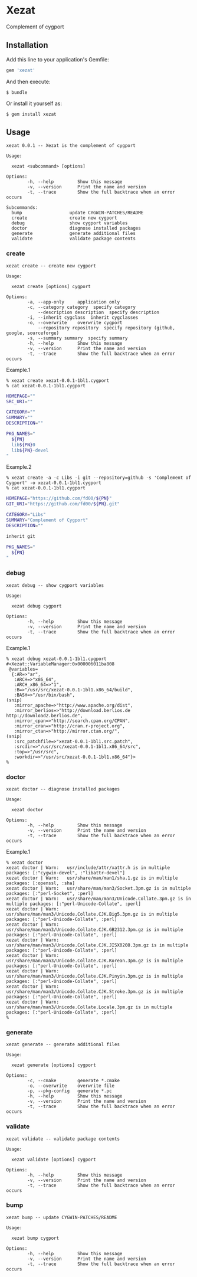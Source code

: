 # Xezat

Complement of cygport

## Installation

Add this line to your application's Gemfile:

```ruby
gem 'xezat'
```

And then execute:

    $ bundle

Or install it yourself as:

    $ gem install xezat

## Usage

    xezat 0.0.1 -- Xezat is the complement of cygport

    Usage:

      xezat <subcommand> [options]

    Options:
            -h, --help         Show this message
            -v, --version      Print the name and version
            -t, --trace        Show the full backtrace when an error occurs

    Subcommands:
      bump                  update CYGWIN-PATCHES/README
      create                create new cygport
      debug                 show cygport variables
      doctor                diagnose installed packages
      generate              generate additional files
      validate              validate package contents

### create

    xezat create -- create new cygport

    Usage:

      xezat create [options] cygport

    Options:
            -a, --app-only     application only
            -c, --category category  specify category
                --description description  specify description
            -i, --inherit cygclass  inherit cygclasses
            -o, --overwrite    overwrite cygport
                --repository repository  specify repository (github, google, sourceforge)
            -s, --summary summary  specify summary
            -h, --help         Show this message
            -v, --version      Print the name and version
            -t, --trace        Show the full backtrace when an error occurs

Example.1

    % xezat create xezat-0.0.1-1bl1.cygport
    % cat xezat-0.0.1-1bl1.cygport

```bash
HOMEPAGE=""
SRC_URI=""

CATEGORY=""
SUMMARY=""
DESCRIPTION=""

PKG_NAMES="
  ${PN}
  lib${PN}0
  lib${PN}-devel
"
```

Example.2 

    % xezat create -a -c Libs -i git --repository=github -s 'Complement of Cygport' -o xezat-0.0.1-1bl1.cygport
    % cat xezat-0.0.1-1bl1.cygport

```bash
HOMEPAGE="https://github.com/fd00/${PN}"
GIT_URI="https://github.com/fd00/${PN}.git"

CATEGORY="Libs"
SUMMARY="Complement of Cygport"
DESCRIPTION=""

inherit git

PKG_NAMES="
  ${PN}
"
```

### debug

    xezat debug -- show cygport variables

    Usage:

      xezat debug cygport

    Options:
            -h, --help         Show this message
            -v, --version      Print the name and version
            -t, --trace        Show the full backtrace when an error occurs

Example.1

    % xezat debug xezat-0.0.1-1bl1.cygport
    #<Xezat::VariableManager:0x000006011ba808
     @variables=
      {:AR=>"ar",
       :ARCH=>"x86_64",
       :ARCH_x86_64=>"1",
       :B=>"/usr/src/xezat-0.0.1-1bl1.x86_64/build",
       :BASH=>"/usr/bin/bash",
    (snip)
       :mirror_apache=>"http://www.apache.org/dist",
       :mirror_berlios=>"http://download.berlios.de http://download2.berlios.de",
       :mirror_cpan=>"http://search.cpan.org/CPAN",
       :mirror_cran=>"http://cran.r-project.org",
       :mirror_ctan=>"http://mirror.ctan.org/",
    (snip)
       :src_patchfile=>"xezat-0.0.1-1bl1.src.patch",
       :srcdir=>"/usr/src/xezat-0.0.1-1bl1.x86_64/src",
       :top=>"/usr/src",
       :workdir=>"/usr/src/xezat-0.0.1-1bl1.x86_64"}>
    %

### doctor

    xezat doctor -- diagnose installed packages

    Usage:

      xezat doctor

    Options:
            -h, --help         Show this message
            -v, --version      Print the name and version
            -t, --trace        Show the full backtrace when an error occurs

Example.1

    % xezat doctor
    xezat doctor | Warn:   usr/include/attr/xattr.h is in multiple packages: [:"cygwin-devel", :"libattr-devel"]
    xezat doctor | Warn:   usr/share/man/man1/sha.1.gz is in multiple packages: [:openssl, :sha]
    xezat doctor | Warn:   usr/share/man/man3/Socket.3pm.gz is in multiple packages: [:"perl-Socket", :perl]
    xezat doctor | Warn:   usr/share/man/man3/Unicode.Collate.3pm.gz is in multiple packages: [:"perl-Unicode-Collate", :perl]
    xezat doctor | Warn:   usr/share/man/man3/Unicode.Collate.CJK.Big5.3pm.gz is in multiple packages: [:"perl-Unicode-Collate", :perl]
    xezat doctor | Warn:   usr/share/man/man3/Unicode.Collate.CJK.GB2312.3pm.gz is in multiple packages: [:"perl-Unicode-Collate", :perl]
    xezat doctor | Warn:   usr/share/man/man3/Unicode.Collate.CJK.JISX0208.3pm.gz is in multiple packages: [:"perl-Unicode-Collate", :perl]
    xezat doctor | Warn:   usr/share/man/man3/Unicode.Collate.CJK.Korean.3pm.gz is in multiple packages: [:"perl-Unicode-Collate", :perl]
    xezat doctor | Warn:   usr/share/man/man3/Unicode.Collate.CJK.Pinyin.3pm.gz is in multiple packages: [:"perl-Unicode-Collate", :perl]
    xezat doctor | Warn:   usr/share/man/man3/Unicode.Collate.CJK.Stroke.3pm.gz is in multiple packages: [:"perl-Unicode-Collate", :perl]
    xezat doctor | Warn:   usr/share/man/man3/Unicode.Collate.Locale.3pm.gz is in multiple packages: [:"perl-Unicode-Collate", :perl]
    %

### generate

    xezat generate -- generate additional files

    Usage:

      xezat generate [options] cygport

    Options:
            -c, --cmake        generate *.cmake
            -o, --overwrite    overwrite file
            -p, --pkg-config   generate *.pc
            -h, --help         Show this message
            -v, --version      Print the name and version
            -t, --trace        Show the full backtrace when an error occurs

### validate

    xezat validate -- validate package contents

    Usage:

      xezat validate [options] cygport

    Options:
            -h, --help         Show this message
            -v, --version      Print the name and version
            -t, --trace        Show the full backtrace when an error occurs

### bump

    xezat bump -- update CYGWIN-PATCHES/README

    Usage:

      xezat bump cygport

    Options:
            -h, --help         Show this message
            -v, --version      Print the name and version
            -t, --trace        Show the full backtrace when an error occurs
